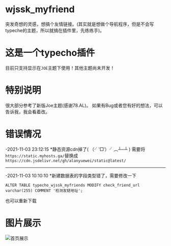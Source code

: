 # wjssk_myfriend
突发奇想的灵感，想搞个友情链接。(其实就是想做个导航程序，但是不会写typeche的主题，所以就搞在插件里，先练练手)。

# 这是一个typecho插件
目前只支持显示在`JOE`主题下使用！其他主题尚未开发！

# 特别说明
很大部分参考了新版Joe主题(感谢78.AL)。
如果有Bug或者您有好的想法，可以告诉我，我会看着改。

# 错误情况
-2021-11-03 23:12:15
*静态资源cdn掉了( （╯‵□′）╯︵┴─┴ )
需要将`https://static.myhosts.ga/`替换成`https://cdn.jsdelivr.net/gh/alanyuewei/static@latest/`

------

-2021-11-03 10:10:10
*新建数据表的字段类型错了，需要修改一下
```
ALTER TABLE typecho_wjssk_myfriends MODIFY check_friend_url varchar(255) COMMENT '检测友链地址';
```
也可以重新下载

# 图片展示
![首页展示](https://screenshotting.site/i/8e631b.jpg)
